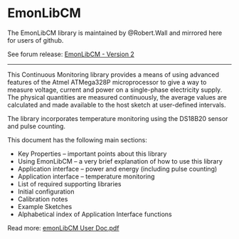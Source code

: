 # EmonLibCM

The EmonLibCM library is maintained by @Robert.Wall and mirrored here for users of github.

See forum release: [EmonLibCM - Version 2](https://community.openenergymonitor.org/t/emonlibcm-version-2/9241)

---

This Continuous Monitoring library provides a means of using advanced features of the Atmel ATMega328P microprocessor to give a way to measure voltage, current and power on a single-phase electricity supply. The physical quantities are measured continuously, the average values are calculated and made available to the host sketch at user-defined intervals.

The library incorporates temperature monitoring using the DS18B20 sensor and pulse counting.

This document has the following main sections:

- Key Properties – important points about this library
- Using EmonLibCM – a very brief explanation of how to use this library
- Application interface – power and energy (including pulse counting)
- Application interface – temperature monitoring
- List of required supporting libraries
- Initial configuration
- Calibration notes
- Example Sketches
- Alphabetical index of Application Interface functions

Read more: [emonLibCM User Doc.pdf](emonLibCM%20User%20Doc.pdf)
